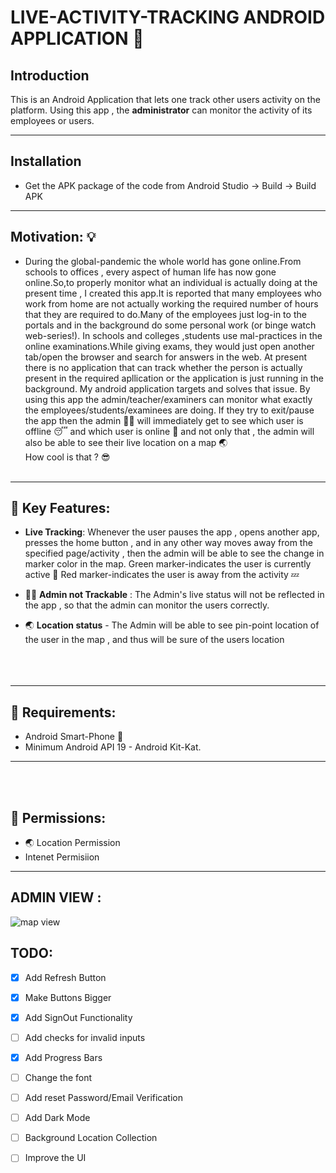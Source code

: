 
#  LIVE-ACTIVITY-TRACKING ANDROID APPLICATION :iphone:

## Introduction
This is an Android Application that lets one track other users activity on the platform.
Using this app , the **administrator**  can monitor the activity of its employees or users.
 
 ---

## Installation
* Get the APK package of the code from Android Studio -> Build -> Build APK

 ---
 
## Motivation:  :bulb:
 * During the global-pandemic the whole world has gone online.From schools to offices , every aspect of human life has now gone online.So,to properly monitor what an individual is actually doing at the present time , I created  this app.It is reported that many employees who work from home are not actually working the required number of hours that they are required to do.Many of the employees just log-in to the portals and in the background do some personal work (or binge watch web-series!).
In schools and colleges ,students use mal-practices in the online examinations.While giving exams, they would just open another tab/open the browser and search for answers in the web.
At present there is no application that can track whether  the person is actually present in the required apllication or the application is just running in the background.
 My android application targets and solves that issue. By using this app the admin/teacher/examiners can monitor what exactly the employees/students/examinees are doing.
If they try to exit/pause the app then the admin  :guardsman: will immediately get to see which user is offline :sleeping:  and which user  is online :raising_hand: and not only that , the admin will also be able to see their live location on a map :earth_asia:  
How cool is that ? :sunglasses:
<br/><br/>
 ---
## :dart: Key Features:

 - **Live Tracking**: Whenever the user pauses the app , opens another app, presses the home button , and in any other way moves away from the specified  page/activity , then the admin will be able to  see the change in marker color in the map.
Green marker-indicates the user is currently active :raising_hand:
Red marker-indicates the user is away from the activity :zzz:

- :guardsman: **Admin not Trackable** : The Admin's live status will not be reflected in the app , so that the admin can monitor the users correctly.

- :earth_asia: **Location status** -  The Admin will be able to see pin-point location of the user in the map , and thus will be sure of the users location<br/><br/>
<br/><br/>
 ---
## :dart: Requirements:

- Android Smart-Phone :iphone:
- Minimum Android API 19 - Android Kit-Kat.
 ---
<br/><br/>
 ## :dart: Permissions:
 - :earth_asia: Location Permission
-  Intenet Permisiion
 ---
  




## ADMIN VIEW :
![map view](https://github.com/logicinfinite/live-activity-tracking-android-app/blob/master/map.jpeg)


## TODO:

- [x] Add Refresh Button
- [x] Make Buttons Bigger
- [x] Add SignOut Functionality
- [ ] Add checks for  invalid inputs
- [x] Add Progress Bars
- [ ] Change the font
- [ ] Add reset Password/Email Verification
- [ ] Add Dark Mode
- [ ] Background Location Collection
- [ ] Improve the UI





 
